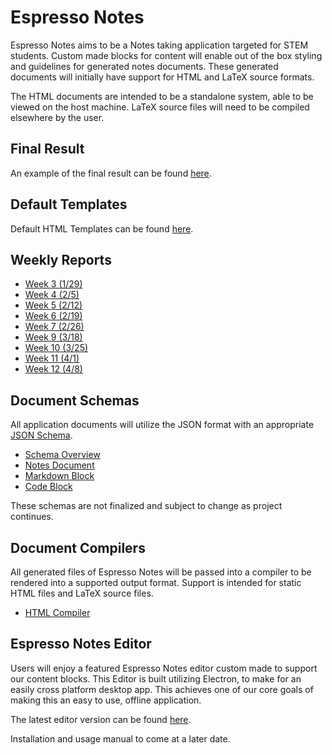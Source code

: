 # Espresso Notes

Espresso Notes aims to be a Notes taking application targeted for STEM students.
Custom made blocks for content will enable out of the box styling and guidelines for generated notes documents.
These generated documents will initially have support for HTML and LaTeX source formats.

The HTML documents are intended to be a standalone system, able to be viewed on the host machine.
LaTeX source files will need to be compiled elsewhere by the user.

## Final Result

An example of the final result can be found [here](example/Espresso%20Notes%20Result.html).

## Default Templates

Default HTML Templates can be found [here](templates/templates.html).


## Weekly Reports

- [Week 3 (1/29)](reports/week01.md)
- [Week 4 (2/5)](reports/week02.md)
- [Week 5 (2/12)](reports/week05.md)
- [Week 6 (2/19)](reports/week06.md)
- [Week 7 (2/26)](reports/week07.md)
- [Week 9 (3/18)](reports/week09.md)
- [Week 10 (3/25)](reports/week10.md)
- [Week 11 (4/1)](reports/week11.md)
- [Week 12 (4/8)](reports/week12.md)


## Document Schemas

All application documents will utilize the JSON format with an appropriate [JSON Schema](https://json-schema.org/).

- [Schema Overview](docs/schemas.md)
- [Notes Document](docs/notesdoc.md)
- [Markdown Block](docs/markdownblock.md)
- [Code Block](docs/codeblock.md)

These schemas are not finalized and subject to change as project continues.


## Document Compilers

All generated files of Espresso Notes will be passed into a compiler to be rendered into a supported output format.
Support is intended for static HTML files and LaTeX source files.

- [HTML Compiler](https://github.com/Espresso-Notes/NotesCompilerHTML)


## Espresso Notes Editor

Users will enjoy a featured Espresso Notes editor custom made to support our content blocks.
This Editor is built utilizing Electron, to make for an easily cross platform desktop app.
This achieves one of our core goals of making this an easy to use, offline application.

The latest editor version can be found [here](https://github.com/Espresso-Notes/espresso-notes).

Installation and usage manual to come at a later date.
